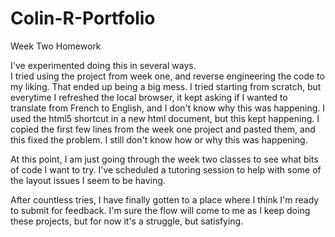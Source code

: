 # Colin-R-Portfolio
Week Two Homework

I've experimented doing this in several ways.  
I tried using the project from week one, and reverse engineering the code to my liking.  That ended up being a big mess.  I tried starting from scratch, but everytime I refreshed the local browser, it kept asking if I wanted to translate from French to English, and I don't know why this was happening.  I used the html5 shortcut in a new html document, but this kept happening.  I copied the first few lines from the week one project and pasted them, and this fixed the problem.  I still don't know how or why this was happening.

At this point, I am just going through the week two classes to see what bits of code I want to try.  I've scheduled a tutoring session to help with some of the layout issues I seem to be having.


After countless tries, I have finally gotten to a place where I think I'm ready to submit for feedback.  I'm sure the flow will come to me as I keep doing these projects, but for now it's a struggle, but satisfying.



